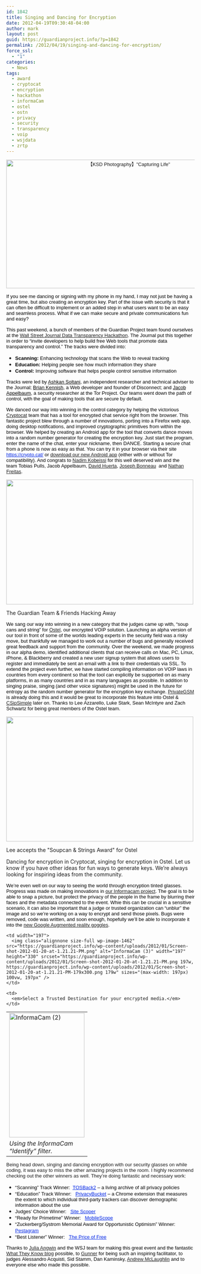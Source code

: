 ```yaml
---
id: 1842
title: Singing and Dancing for Encryption
date: 2012-04-19T09:30:48-04:00
author: mark
layout: post
guid: https://guardianproject.info/?p=1842
permalink: /2012/04/19/singing-and-dancing-for-encryption/
force_ssl:
  - "1"
categories:
  - News
tags:
  - award
  - cryptocat
  - encryption
  - hackathon
  - informaCam
  - ostel
  - ostn
  - privacy
  - security
  - transparency
  - voip
  - wsjdata
  - zrtp
---
```

<p style="text-align: center">
  <span style="color: #000000"><span style="font-family: ArialMT,sans-serif"><span style="font-size: small"><a href="https://secure.flickr.com/photos/ksd-photography/4899157618/"><img class="aligncenter" src="https://farm5.staticflickr.com/4099/4899157618_b35f53be23_z.jpg" alt="【KSD Photography】&quot;Capturing Life&quot;" width="640" height="343" /></a></span></span></span>
</p>

<p style="text-align: left">
  <span style="color: #000000"><span style="font-family: ArialMT,sans-serif"><span style="font-size: small">If you see me dancing or signing with my phone in my hand, I may not just be having a great time, but also creating an encryption key. Part of the issue with security is that it can often be difficult to implement or an added step in what users want to be an easy and seamless process. What if we can make secure and private communications fun and easy?</span></span></span>
</p>

<span style="color: #000000"><span style="font-family: ArialMT,sans-serif"><span style="font-size: small">This past weekend, a bunch of members of the Guardian Project team found ourselves at the <a title="wall-street-journal-data-transparency-weekend-day" href="http://blogs.wsj.com/digits/2012/04/16/the-winners-of-wsjs-data-transparency-weekend/" target="_blank">Wall Street Journal Data Transparency Hackathon</a>. The Journal put this together in order to &#8220;invite developers to help build free Web tools that promote data transparency and control.&#8221; The tracks were divided into:</span></span></span>

  * <span style="color: #000000"><span style="font-family: ArialMT,sans-serif"><span style="font-size: small"><strong>Scanning:</strong></span></span></span><span style="color: #000000"><span style="font-family: ArialMT,sans-serif"><span style="font-size: small"> Enhancing technology that scans the Web to reveal tracking</span></span></span>
  * <span style="color: #000000"><span style="font-family: ArialMT,sans-serif"><span style="font-size: small"><strong>Education:</strong></span></span></span><span style="color: #000000"><span style="font-family: ArialMT,sans-serif"><span style="font-size: small"> Helping people see how much information they share</span></span></span>
  * <span style="color: #000000"><span style="font-family: ArialMT,sans-serif"><span style="font-size: small"><strong>Control:</strong></span></span></span><span style="color: #000000"><span style="font-family: ArialMT,sans-serif"><span style="font-size: small"> Improving software that helps people control sensitive information</span></span></span>

<span style="color: #000000"><span style="font-family: ArialMT,sans-serif"><span style="font-size: small">Tracks were led by </span></span></span><a title="ashkan soltani" href="http://ashkansoltani.org/" target="_blank"><span style="color: #000000"><span style="font-family: ArialMT,sans-serif"><span style="font-size: small">Ashkan Soltani</span></span></span></a><span style="color: #000000"><span style="font-family: ArialMT,sans-serif"><span style="font-size: small">, an independent researcher and technical adviser to the Journal; </span></span></span><a title="brian kennish" href="http://byoogle.com/" target="_blank"><span style="color: #000000"><span style="font-family: ArialMT,sans-serif"><span style="font-size: small">Brian Kennish</span></span></span></a><span style="color: #000000"><span style="font-family: ArialMT,sans-serif"><span style="font-size: small">, a Web developer and founder of Disconnect; and </span></span></span><a title="Jacob Appelbaum" href="https://twitter.com/#!/ioerror" target="_blank"><span style="color: #000000"><span style="font-family: ArialMT,sans-serif"><span style="font-size: small">Jacob Appelbaum</span></span></span></a><span style="color: #000000"><span style="font-family: ArialMT,sans-serif"><span style="font-size: small">, a security researcher at the Tor Project. Our teams went down the path of control, with the goal of making tools that are secure by default.</span></span></span>

<span style="color: #000000"><span style="font-family: ArialMT,sans-serif"><span style="font-size: small">We danced our way into winning in the control category by helping the victorious <a title="cryptocat" href="https://crypto.cat/about/" target="_blank">Cryptocat</a> team that has a tool for encrypted chat service right from the browser. This fantastic project blew through a number of innovations, porting into a Firefox web app, doing desktop notifications, and improved cryptographic primitives from within the browser. We helped by creating an Android app for the tool that converts dance moves into a random number generator for creating the encryption key. Just start the program, enter the name of the chat, enter your nickname, then DANCE. Starting a secure chat from a phone is now as easy as that. You can try it in your browser via their site </span></span></span>[<span style="color: #0025e5"><span style="font-family: ArialMT,sans-serif"><span style="font-size: small"><span style="text-decoration: underline">https://crypto.cat/</span></span></span></span>](https://crypto.cat/)<span style="color: #000000"><span style="font-family: ArialMT,sans-serif"><span style="font-size: small"> or <a title="cryptocat android app" href="https://guardianproject.info/apps/cryptocat/" target="_blank">download our new Android app</a> (either with or without Tor compatibility)</span></span></span><span style="color: #000000"><span style="font-family: ArialMT,sans-serif"><span style="font-size: small">. And congrats to <a title="nadim kobeissi" href="http://nadim.cc/" target="_blank">Nadim Kobeissi</a> for this well deserved win and the team Tobias Pulls, Jacob Appelbaum, <a title="david huerta" href="http://davidhuerta.me/" target="_blank">David Huerta</a>, <a title="joseph bonneau" href="http://www.jbonneau.com/" target="_blank">Joseph Bonneau</a>  and <a title="nathan freittas" href="http://openideals.com/" target="_blank">Nathan Freitas</a>.</span></span></span>

<div style="width: 510px" class="wp-caption aligncenter">
  <a href="https://secure.flickr.com/photos/aspirationtech/7077092229/sizes/m/in/photostream/"><img src="https://farm6.staticflickr.com/5071/7077092229_5e3f9ed867.jpg" alt="" width="500" height="333" /></a>
  
  <p class="wp-caption-text">
    The Guardian Team & Friends Hacking Away
  </p>
</div>

<span style="color: #000000"><span style="font-family: ArialMT,sans-serif"><span style="font-size: small">We sang our way into winning in a new category that the judges came up with, &#8220;soup cans and string&#8221; for <a title="Open Secure Telephony Network (OSTN) ostel" href="https://ostel.me" target="_blank">Ostel</a>, our encrypted VOIP solution. Launching an alpha version of our tool in front of some of the worlds leading experts in the security field was a risky move, but thankfully we managed to work out a number of bugs and generally received great feedback and support from the community. Over the weekend, we made progress in our alpha demo, identified additional clients that can receive calls on Mac, PC, Linux, iPhone, & Blackberry and created a new user signup system that allows users to register and immediately be sent an email with a link to their credentials via SSL. To extend the project even further, we have started compiling information on VOIP laws in countries from every continent so that the tool can explicitly be supported on as many platforms, in as many countries and in as many languages as possible. In addition to singing praise, singing (and other voice signatures) might be used in the future for entropy as the random number generator for the encryption key exchange. <a title="privategsm" href="http://www.privatewave.com/products-services/private-gsm/product.html" target="_blank">PrivateGSM</a> is already doing this and it would be great to incorporate this feature into Ostel & <a title="CSipSimple" href="https://code.google.com/p/csipsimple/" target="_blank">CSipSimple</a> later on. Thanks to Lee Azzarello, Luke Stark, Sean McIntyre and Zach Schwartz for being great members of the Ostel team. </span></span></span>

<div style="width: 510px" class="wp-caption aligncenter">
  <a href="https://secure.flickr.com/photos/aspirationtech/6935372190/sizes/m/in/photostream/"><img src="https://farm6.staticflickr.com/5327/6935372190_a576a30d16.jpg" alt="" width="500" height="333" /></a>
  
  <p class="wp-caption-text">
    Lee accepts the "Soupcan & Strings Award" for Ostel
  </p>
</div>

Dancing for encryption in Cryptocat, singing for encryption in Ostel. Let us know if you have other ideas for fun ways to generate keys. We&#8217;re always looking for inspiring ideas from the community.

<span style="color: #000000"><span style="font-family: ArialMT,sans-serif"><span style="font-size: small">We&#8217;re even well on our way to seeing the world through encryption tinted glasses. Progress was made on making innovations in <a title="informacam" href="https://guardianproject.info/2012/01/20/introducing-informacam/" target="_blank">our Informacam project</a>. The goal is to be able to snap a picture, but protect the privacy of the people in the frame by blurring their faces and the metadata connected to the event. Whie this can be crucial in a sensitive scenario, it can also be important that a judge or trusted organization can &#8220;unblur&#8221; the image and so we&#8217;re working on a way to encrypt and send those pixels. Bugs were removed, code was written, and soon enough, hopefully we&#8217;ll be able to incorporate it into the <a title="google augmented reality goggles" href="http://arstechnica.com/gadgets/news/2012/04/google-unveils-project-glass-augmented-reality-glasses.ars" target="_blank">new Google Augmented reality goggles</a>.  </span></span></span>

<table style="margin: 0px auto">
  <tr>
    <td width="201">
      <img class="alignnone size-full wp-image-1461" src="https://guardianproject.info/wp-content/uploads/2012/01/Screen-shot-2012-01-20-at-1.21.07-PM.png" alt="InformaCam (2)" width="201" height="332" srcset="https://guardianproject.info/wp-content/uploads/2012/01/Screen-shot-2012-01-20-at-1.21.07-PM.png 201w, https://guardianproject.info/wp-content/uploads/2012/01/Screen-shot-2012-01-20-at-1.21.07-PM-181x300.png 181w" sizes="(max-width: 201px) 100vw, 201px" />
    </td>
    
    <td width="197">
      <img class="alignnone size-full wp-image-1462" src="https://guardianproject.info/wp-content/uploads/2012/01/Screen-shot-2012-01-20-at-1.21.21-PM.png" alt="InformaCam (3)" width="197" height="330" srcset="https://guardianproject.info/wp-content/uploads/2012/01/Screen-shot-2012-01-20-at-1.21.21-PM.png 197w, https://guardianproject.info/wp-content/uploads/2012/01/Screen-shot-2012-01-20-at-1.21.21-PM-179x300.png 179w" sizes="(max-width: 197px) 100vw, 197px" />
    </td>
  </tr>
  
  <tr>
    <td>
      <em>Using the InformaCam “Identify” filter.</em>
    </td>
    
    <td>
      <em>Select a Trusted Destination for your encrypted media.</em>
    </td>
  </tr>
</table>

<span><span style="font-family: ArialMT,sans-serif"><span style="font-size: small">Being head down, singing and dancing encryption with our security glasses on while coding, it was easy to miss the other amazing projects in the room. I highly recommend checking out the other winners as well. They&#8217;re doing fantastic and necessary work:</span></span></span>

  * <span style="color: #000000"><span style="font-family: ArialMT,sans-serif"><span style="font-size: small">&#8220;Scanning&#8221; Track Winner:  </span></span></span>[<span style="color: #0025e5"><span style="font-family: ArialMT,sans-serif"><span style="font-size: small"><span style="text-decoration: underline">TOSBack2</span></span></span></span>](http://www.hackerleague.org/hackathons/wsj-data-transparency-code-a-thon/hacks/tosback2)<span style="color: #000000"><span style="font-family: ArialMT,sans-serif"><span style="font-size: small"> &#8211; a living archive of all privacy policies</span></span></span>
  * <span style="color: #000000"><span style="font-family: ArialMT,sans-serif"><span style="font-size: small">&#8220;Education&#8221; Track Winner:   </span></span></span>[<span style="color: #0025e5"><span style="font-family: ArialMT,sans-serif"><span style="font-size: small"><span style="text-decoration: underline">PrivacyBucket</span></span></span></span>](http://www.hackerleague.org/hackathons/wsj-data-transparency-code-a-thon/hacks/privacybucket)<span style="color: #000000"><span style="font-family: ArialMT,sans-serif"><span style="font-size: small"> &#8211; a Chrome extension that measures the extent to which individual third-party trackers can discover demographic information about the use</span></span></span>
  * <span style="color: #000000"><span style="font-family: ArialMT,sans-serif"><span style="font-size: small">Judges&#8217; Choice Winner:   </span></span></span>[<span style="color: #0025e5"><span style="font-family: ArialMT,sans-serif"><span style="font-size: small"><span style="text-decoration: underline">Site Scoper</span></span></span></span>](http://www.hackerleague.org/hackathons/wsj-data-transparency-code-a-thon/hacks/site-scoper)
  * <span style="color: #000000"><span style="font-family: ArialMT,sans-serif"><span style="font-size: small">&#8220;Ready for Primetime&#8221; Winner:   </span></span></span>[<span style="color: #0025e5"><span style="font-family: ArialMT,sans-serif"><span style="font-size: small"><span style="text-decoration: underline">MobileScope</span></span></span></span>](http://www.hackerleague.org/hackathons/wsj-data-transparency-code-a-thon/hacks/mobilescope)
  * <span style="color: #000000"><span style="font-family: ArialMT,sans-serif"><span style="font-size: small">&#8220;Zuckerberg/Systrom Memorial Award for Opportunistic Optimism&#8221; Winner:   </span></span></span>[<span style="color: #0025e5"><span style="font-family: ArialMT,sans-serif"><span style="font-size: small"><span style="text-decoration: underline">Pestagram</span></span></span></span>](http://www.hackerleague.org/hackathons/wsj-data-transparency-code-a-thon/hacks/pestagram-its-pinterest-for-instagram)
  * <span style="color: #000000"><span style="font-family: ArialMT,sans-serif"><span style="font-size: small">&#8220;Best Listener&#8221; Winner:   </span></span></span>[<span style="color: #0025e5"><span style="font-family: ArialMT,sans-serif"><span style="font-size: small"><span style="text-decoration: underline">The Price of Free</span></span></span></span>](http://www.hackerleague.org/hackathons/wsj-data-transparency-code-a-thon/hacks/the-price-of-free)<span style="color: #000000"><span style="font-family: ArialMT,sans-serif"><span style="font-size: small"> </span></span></span>

<span style="color: #000000"><span style="font-family: ArialMT,sans-serif"><span style="font-size: small">Thanks to <a title="julia angwin" href="http://www.juliaangwin.com/" target="_blank">Julia Angwin</a> and the WSJ team for making this great event and the fantastic <a title="what they know" href="http://blogs.wsj.com/wtk/" target="_blank">What They Know blog</a> possible, to <a title="gunner aspiration" href="http://aspirationtech.org/blog/gunner" target="_blank">Gunner</a> for being such an inspiring facilitator, to judges Alessandro Acquisti, Sid Stamm, Dan Kaminsky, <a title="andrew mclaughlin" href="http://andrewmclaughlin.info/" target="_blank">Andrew McLaughlin</a> and to everyone else who made this possible.</span></span></span>